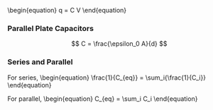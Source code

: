 \begin{equation}
q = C V
\end{equation}

### Parallel Plate Capacitors

$$
C = \frac{\epsilon_0 A}{d}
$$

### Series and Parallel

For series,
\begin{equation}
\frac{1}{C_{eq}} = \sum_i{\frac{1}{C_i}}
\end{equation}

For parallel,
\begin{equation}
C_{eq} = \sum_i C_i
\end{equation}